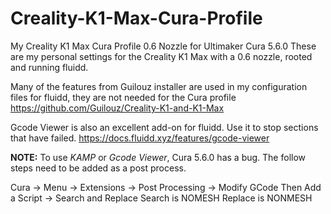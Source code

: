# Creality-K1-Max-Cura-Profile
My Creality K1 Max Cura Profile 0.6 Nozzle for Ultimaker Cura 5.6.0
These are my personal settings for the Creality K1 Max with a 0.6 nozzle, rooted and running fluidd. 


Many of the features from Guilouz installer are used in my configuration files for fluidd, they are not needed for the Cura profile
https://github.com/Guilouz/Creality-K1-and-K1-Max

Gcode Viewer is also an excellent add-on for fluidd. Use it to stop sections that have failed.
https://docs.fluidd.xyz/features/gcode-viewer

**NOTE:** To use _KAMP_ or _Gcode Viewer_, Cura 5.6.0 has a bug. The follow steps need to be added as a post process.

Cura -> Menu -> Extensions -> Post Processing -> Modify GCode
Then Add a Script -> Search and Replace
Search is NOMESH
Replace is NONMESH
